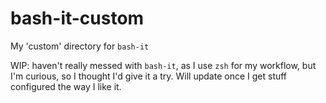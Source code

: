 # bash-it-custom
My 'custom' directory for `bash-it`

WIP: haven't really messed with `bash-it`, as I use `zsh` for my workflow, but
I'm curious, so I thought I'd give it a try. Will update once I get stuff
configured the way I like it.

